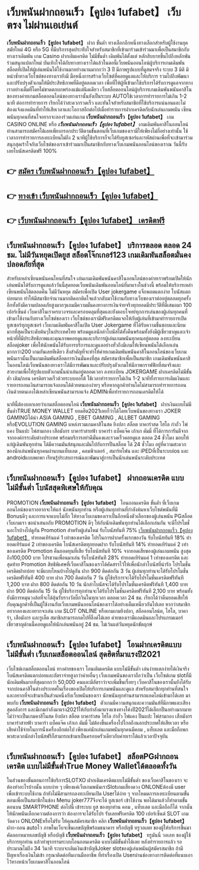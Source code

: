 # เว็บพนันฝากถอนเร็ว【คูปอง 1ufabet】  เว็บตรง ไม่ผ่านเอเย่นต์

**เว็บพนันฝากถอนเร็ว【คูปอง 1ufabet】** ฝาก ขั้นต่ำ  ทางเลือกอีกหนึ่งทางเลือกสำหรับผู้ใช้งานยุคสมัยใหม่ 4G หรือ 5G ที่มีบริการสุดประทับใจสำหรับสมาชิกที่เข้ามาร่วมเข้าร่วมมาเพื่อเป็นสมาชิกกับทางเราเดิมพัน เกม Casino  ฝากเติมเครดิต ไม่มีขั้นต่ำ เดิมพันได้ตั้งแต่ หลักสิบบาทขึ้นไปถึงหลักพัน ร่วมสนุกแปลกใหม่ บันเทิงใจได้กับทางทางเราได้แล้วในตอนี้เว็บพนันออนไลน์ผู้บริการเกมเดิมพันสล็อตที่เปิดให้ผู้เล่นพนันได้ใช้งานมาอย่างนานมากกว่า 3 ปี มีภาพรูปแบบที่ดูสมจจริง ระบบ 3 มิติ
มิหนำซ้ำทางเว็บไซต์ของทางเรายังมี มือหนึ่งการสร้างเว็บไซต์ที่คอยดูแลและให้บริการ  รวมไปถึงพัฒนาและปรับปรุงตัวเกมให้มีประสิทธิภาพที่ดีอยู่ตลอดเวลา เพื่อที่ให้ผู้ที่เข้ามาใช้บริการได้รับการดูแลจากทางเราอย่างเต็มที่โดยไม่ขาดตกบกพร่องแม้แต่นิดเดียว เว็บสล็อตออนไลน์ผู้บริการเกมเดิมพันพนันคาสิโนของทางค่ายเกมสล็อตออนไลน์ของทางเรานั้นยังเป็นระบบ AUTOใช้เวลาการทำรายการไม่เกิน 1-2 นาที ต่อการทำรายการ เรียกได้ว่าสะดวกรวดเร็ว และทันใจสำหรับสมาชิกที่ใช้บริการแน่นอนและไม่ต้องแจ้งแอดมินที่ทำให้เสียเวลาและโอกาสอีกต่อไปเมื่อทำรายการฝากเครดิตกับนักเล่นเกมพนัน
เซียนพนันทุกคนที่สนใจอยากจะลองร่วมเล่นเกม **เว็บพนันฝากถอนเร็ว【คูปอง 1ufabet】** เกม CASINO ONLINE หรือ ***เว็บพนันฝากถอนเร็ว【คูปอง 1ufabet】*** เกมเดิมพันคาสิโนออนไลน์ท่านสามารถสมัครได้เลยเพียงกรอกประวัติตามขั้นตอนที่เว็บเกมของเรามีให้เพียงไม่กี่อย่างเท่านั้น ใช้เวลาการทำรายการลงทะเบียนไม่ถึง 2 นาทีผู้ใช้บริการก็จะได้รับยูสเซอร์และรหัสผ่านเพื่อที่จะเข้ามาร่วมสนุกสุดเร้าใจกับเว็บไซต์ของเราเข้าร่วมมาเป็นสมาชิกกับทางเว็บเกมพนันออนไลน์ของเราณ วันนี้รับเลยโบนัสเครดิตฟรี 100%

## 👉 [สมัคร เว็บพนันฝากถอนเร็ว【คูปอง 1ufabet】](https://archa888.com/)
## 👉 [ทางเข้า เว็บพนันฝากถอนเร็ว【คูปอง 1ufabet】](https://archa888.com/)
## 👉 [เว็บพนันฝากถอนเร็ว【คูปอง 1ufabet】 เครดิตฟรี](https://archa888.com/)

## เว็บพนันฝากถอนเร็ว【คูปอง 1ufabet】 บริการตลอด ตลอด 24 ชม. ไม่มีวันหยุดเปิดยูส สล็อตโจ๊กเกอร์123 เกมเดิมพันสล็อตมั่นคงปลอดภัยที่สุด

สำหรับเหล่าเซียนพนันคนไหนที่สนใจ เล่นเกมเดิมพันพนันคาสิโนออนไลน์ของค่ายเราพร้อมเปิดให้นักเล่นพนันได้รับการดูแลแล้ววันนี้สุดยอดเว็บพนันเดิมพันออนไลน์ที่มาแรงในช่วงนี้ พร้อมให้บริการเหล่าเซียนพนันได้ตลอดคืน ไม่มีวันหยุด สมัครเพื่อเปิด User jokergame แจ็กพอตแตกง่าย โบนัสแตกบ่อยมาก ทำให้มีสมาชิกจำนวนมากติดอกติดใจแล้วกลับมาใช้งานกับทางเว็บของเราต่ออยู่ตลอดทุกครั้ง อีกทั้งยังมีความปลอดภัยสูงมากๆแถมมีความมั่นคงทางการเงินจ่ายจริงทุกยอดมีประวัติที่ดีเสมอมา 100 เปอร์เซ็นต์ เว็บคาสิโนเราครบวงจรและครอบคลุมที่สุดและยังตอบโจทย์ทุกการเล่นของผู้เล่นทุกคนที่เข้ามาใช้งานกับทางเว็บไซต์ของเรา
เว็บไซต์ของเรามีฟรีเครดิตแจกให้กับผู้เล่นที่เข้ามาทำรายการเปิดยูสเซอร์ทุกยูสเซอร์ เว็บเกมเดิมพันคาสิโนเปิด User Jokergame ที่ได้รับความชื่นชอบและนิยมมากที่สุดเป็นระดับต้นๆในประเทศไทย พร้อมดูแลนักล่าโบนัสได้ทั้งคืนพร้อมทั้งยังมีผู้เชี่ยวชาญและเจ้าหน้าที่ที่มีประสิทธิภาพและคุณภาพคอยดูแลและบริการผู้เล่นเกมพนันทุกคนอยู่ตลอด ลงทะเบียน สล็อตjoker เพื่อให้นักพนันได้รับการบริการและดูแลอย่างทั่วถึงมีเกมให้เซียนพนันได้เลือกเล่นมากกว่า200 เกมกันเลยทีเดียว
สิ่งสำคัญที่จะทำให้ค่ายเกมเดิมพันพนันคาสิโนออนไลน์ของเว็บเกมพนันเรานั้นเป็นเกมเดิมพันสล็อตการเงินมั่นคงที่สุด สมัครสมาชิกเพื่อเป็นสมาชิก  เกมเดิมพันพนันคาสิโนออนไลน์เว็บพนันของทางเราได้มีการพัฒนาและปรับปรุงตัวเกมให้มีภาพกราฟฟิกที่สมจริงและสวยงามเพื่อให้รูปแบบตัวเกมนั้นน่าเล่นอยู่ตลอดเวลา ลงทะเบียน JOKERGAME ฝากเครดิตไม่มีขั้นต่ำ เติม/ถอน เครดิตรวดเร็วด้วยระบบออโต้ ใช้เวลาทำรายการไม่เกิน 1-2 นาทีทั้งรายการเติมเงินและรายการถอนเงินสามารถแจ้งถอนได้ด้วยตนเองง่ายๆ หรือหากลูกค้าท่านใดไม่สามารถทำรายการถอนเงินด้วยตนเองได้เหล่าเซียนพนันสามารถแจ้ง ADMINเพื่อทำรายการถอนเครดิตให้ได้

นาทีนี้ต้องบอกเลยว่าเกมสล็อตออนไลน์ **เว็บพนันฝากถอนเร็ว【คูปอง 1ufabet】** ฝากเงินแบบไม่มีขั้นต่ำTRUE MONEY WALLET ยอดฮิต2021เลยก็ว่าได้โดยเว็บพนันของทางเรา JOKER GAMINGได้นำ  ASIA GAMING , EBET GAMING , ALLBET GAMING หรือEVOLUTION GAMING แหล่งรวมเกมคาสิโนสด ยิงปลา สล็อต บาคาร่าสด ไฮโล กำถั่ว ไพ่แคง ปั่นแปะ ไพ่สามกอง เสือมังกร บาคาร่าสายฟ้า บาคาร่า แบ็คแจ๊ค เก้าเก ดัมมี่ ที่ได้การการันตีจากจากองค์กรระดับต่างประเทศ พร้อมบริการอย่าดีมั่นคงและรวดเร็วคอยดูแล ตลอด 24 ชั่วโมง มอบให้แก่ผู้เดิมพันทุกท่าน ได้มีความมันส์สนุกและมันไปกับการปั่นสล็อต ได้ 24 ชั่วโมง อยู่ที่ความสะดวกของนักเล่นพนันทุกคนผ่านบนแท็บเลต , คอมพิวเตอร์ , สมาร์ทโฟน และ iPEDที่เป็นระบบios และ androidแบบพกพา เรียนรู้ประสบการณ์และพัฒนาสู่การเป็นนักเล่นพนันระดับประเทศ

## เว็บพนันฝากถอนเร็ว【คูปอง 1ufabet】 ฝากถอนเครดิต แบบไม่มีขั้นต่ำ โบนัสสุดพิเศษให้กับคุณ

 PROMOTION  **เว็บพนันฝากถอนเร็ว【คูปอง 1ufabet】** โอนถอนเครดิต ขั้นต่ำ ที่เว็บเกมออนไลน์ของเราอยากจะให้แก่  นักพนันทุกท่าน หรือผู้เล่นทุกท่านที่กำลังค้นหาเว็บไซต์พนันที่มี Bonusดีๆ และการแจกแบบไม่กั๊ก ให้ทางเว็บเกมของเราเป็นอีกหนึ่งตัวเลือกของผู้เล่นพนัน PGสล็อต เว็บเกมเรา ขอนำเสนอกับ PROMOTION ดีๆ ให้กับนักเดิมพันทุกท่านได้เลือกเล่นกัน จะมีโปรโมชั่นอะไรบ้างไปดูกัน
 Promotion สำหรับผู้เล่นใหม่ รับโบนัสทันที 75% [เว็บพนันฝากถอนเร็ว【คูปอง 1ufabet】](https://archa888.com/) ทำยอดเทิร์นแค่ 1 เท่าของเครดิต
โปรในการฝากครั้งแรกของวัน รับโบนัสทันที 18% ทำยอดเทิร์นแค่ 2 เท่าของเครดิต
โบนัสเครดิตทุกยอดฝาก รับโบนัสทันที 14% ทำยอดเทิร์นแค่ 2 เท่าของเครดิต
 Promotion คืนยอดทุนที่เสีย รับโบนัสทันที 10% จากยอดเสียของผู้เล่นเกมพนัน สูงสุดถึง100,000 บาท
โปรชวนเพื่อนมาเล่น รับโบนัสทันที 28% ทำยอดเทิร์นแค่ 1 เท่าของเครดิต
และสุดท้าย Promotion สิทธิพิเศษที่เว็บคาสิโนของเราได้คัดสรรไว้ให้เพื่อนักล่าโบนัสที่น่ารัก โปรโมชั่นเครดิตฝากบ่อย จะมีแบบไหนบ้างไปดูกัน
ฝาก 900 ติดต่อกัน 3 วัน ผู้เล่นทุกท่านจะได้รับโปรโมชั่นเครดิตฟรีทันที 400 บาท
ฝาก 700 ติดต่อกัน 7 วัน ผู้ใช้บริการจะได้รับโปรโมชั่นเครดิตฟรีทันที 1,200 บาท
ฝาก 800 ติดต่อกัน 10 วัน นักล่าโบนัสจะได้รับโปรโมชั่นเครดิตฟรีทันที 1,400 บาท
ฝาก 900 ติดต่อกัน 15 วัน ผู้ใช้บริการทุกท่านจะได้รับโปรโมชั่นเครดิตฟรีทันที 2,100 บาท
พร้อมทั้งยังมีการหมุนวงล้อที่จะได้ลุ้นรับรางวัลบิ๊กวินในทุกเวลา ตลอดเวลา 24 ชม. เรียกได้ว่าคืนยอดเสียให้กับคุณลูกค้าที่เป็นผู้ใช้งานกับเว็บเกมพนันออนไลน์ของเราได้อย่างเต็มเหนี่ยวกันไปเลย หากว่าสมาชิกอยากลองและอยากจะเล่น เกม SLOT ONLINE  หรือเกมเกมยิงปลา, สล็อออนไลน์ต, ไฮโล, บาคาร่า, เสือมังกร และรูเล็ต สมาชิกสามารถกดไปที่ลิ้งค์ได้เลย ค่ายของเรามีแอดมินและโปรแกรมเมอร์เชี่ยวชาญด้านนี้คอยดูแลให้นักเล่นพนันอยู่ 24 ชม. ไม่เว้นแต่วันหยุดนักขัตฤกษ์

## เว็บพนันฝากถอนเร็ว【คูปอง 1ufabet】 โอนฝากเครดิตแบบไม่มีขั้นต่ำ  เว็บเกมสล็อตออนไลน์ สุดฮิตที่มาแรงปี2021

เว็บไซต์เกมสล็อตออนไลน์ ทางค่ายของเรา โอนเติมเครดิต แบบไม่มีขั้นต่ำ เล่นง่ายแตกง่ายได้เงินจริง โบนัสเครดิตแตกบ่อยและอัตราจ่ายสูงกว่าค่ายอื่นๆ เว็บเกมพนันของเราถือว่าเป็น เว็บไซต์เกม slotที่มีนักเดิมพันมากที่สุดมากกว่า 50,000 คนและมีอัตราว่าจะเพิ่มขึ้นเรื่อยๆ เว็บคาสิโนของเรานั้นยังได้รับจากบ่อนคาสิโนต่างประเทศในเรื่องของเปิดให้บริการเกมพนันและดูแล สำหรับสมาชิกทุกท่านที่สนใจและอยากที่จะเข้ามาเป็นส่วนหนึ่งกับเว็บพนันของเรา นักพนันทุกท่านสามารถแอดไลน์เข้ามาได้เลย
	มาพบกับ **เว็บพนันฝากถอนเร็ว【คูปอง 1ufabet】** ตัวเกมมีความสนุกและความมันส์ที่มีภาพและเสียงสุดอลังการ และมีเกมกำลังมาแรง2021ให้กับกำลังมาแรงแซงทางโค้งปี2021ได้เลือกปั่นอย่างมากมาย  ไม่ว่าจะเป็นเกมคาสิโนสด ยิงปลา สล็อต บาคาร่าสด ไฮโล กำถั่ว ไพ่แคง ปั่นแปะ ไพ่สามกอง เสือมังกร บาคาร่าสายฟ้า บาคาร่า แบ็คแจ๊ค เก้าเก ดัมมี่ ไม่ต้องขึ้นเครื่องไปไกลถึงนอกประเทศให้เสียเวลา หรือเสียค่าใช้จ่ายในการนั่งเครื่องอีกต่อไป เพียงแค่นักเล่นเกมพนันทุกคนมีคอม , แท็บเลต และมือถือพกพาสะดวกนักล่าโบนัสฟรีก็สามารถเข้ามาเป็นครอบครัวเดียวกับค่ายเราได้แล้วเวลาปัจจุบัน

## เว็บพนันฝากถอนเร็ว【คูปอง 1ufabet】 สล็อตPGฝากถอนเครดิต แบบไม่มีขั้นต่ำTrue Money Walletได้ตลอดทั้งวัน

ในส่วนของขั้นตอนการใช้บริการSLOTXO ฝากเติมเครดิตแบบไม่มีขั้นต่ำ ของเว็บคาสิโนของเรา จะต้องทำอะไรบ้างนั้น แบบง่าย ๆ เพียงแค่เว็บเกมพนันเราSlotเกมเสี่ยงดวง ONLONEต้องมี user เพื่อเข้าระบบใช้งาน ถ้ายังไม่มีสามารถลงทะเบียนเปิด Userได้ง่าย ๆ จากโหมดการลงทะเบียนตามขั้นตอนเพื่อเป็นสมาชิกในช่อง Menu joker777จึงจะได้ ยูสเซอร์ เข้าใช้งาน พอได้มาแล้วก็ทำตามขั้นตอนบน SMARTPHONE ต่อไปนี้
เข้าระบบ ยูส  ของทุกท่าน คอม , แท็บเลต และมือถือก็ได้
จากนั้นให้นักพนันเลือกความต้องการว่า ต้องการจะได้รับโปร รับเลยฟรีเครดิต 100 เปอร์เซ็นต์  SLOT เกมวัดดวง ONLONEหรือไม่รับ
ให้คุณสมัครสมาชิก คลิก **เว็บพนันฝากถอนเร็ว【คูปอง 1ufabet】** ฝาก-ถอน autoไว ภาพในเว็บจะขึ้นเลขบัญชีพร้อมธนาคาร หรือบัญชี ทรูวอเลท ของผู้ให้บริการขึ้นมา
คัดลอกหมายเลขบัญชี หรือบัญชี **เว็บพนันฝากถอนเร็ว【คูปอง 1ufabet】** ทรูมันนี่ วอเลท ของผู้ใช้บริการทุกท่าน แล้วทำธุรกรรมระบบโอนถอนเครดิต แบบไม่มีขั้นต่ำได้เลย
หลังทำรายการแล้ว รอประมาณไม่ถึง 34 วินาที ระบบจะเติมเงินเข้าบัญชีJoker slotของผู้เล่นพนันผู้สมัครสมาชิก
ถ้ามีปัญหาเรื่องเงินไม่เข้า กรุณาติดต่อทีมงานมืออาชีพ ที่ทำเรื่องเปิด Userผ่านช่องทางการติดต่อที่แนบเอาไว้ทางหน้าเว็บเกมคาสิโนออนไลน์


